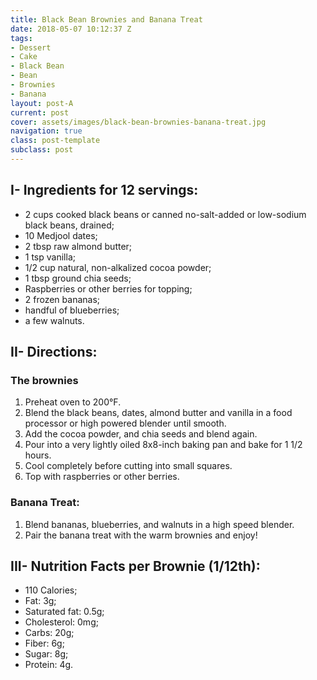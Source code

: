 ```yaml
---
title: Black Bean Brownies and Banana Treat
date: 2018-05-07 10:12:37 Z
tags:
- Dessert
- Cake
- Black Bean
- Bean
- Brownies
- Banana
layout: post-A
current: post
cover: assets/images/black-bean-brownies-banana-treat.jpg
navigation: true
class: post-template
subclass: post
---
```


## I- Ingredients for 12 servings:

* 2 cups cooked black beans or canned no-salt-added or low-sodium black beans, drained;
* 10 Medjool dates;
* 2 tbsp raw almond butter;
* 1 tsp vanilla;
* 1/2 cup natural, non-alkalized cocoa powder;
* 1 tbsp ground chia seeds;
* Raspberries or other berries for topping;
* 2 frozen bananas;
* handful of blueberries;
* a few walnuts.

## II- Directions:

### The brownies
1. Preheat oven to 200°F. 
1. Blend the black beans, dates, almond butter and vanilla in a food processor or high powered blender until smooth.
1. Add the cocoa powder, and chia seeds and blend again.
1. Pour into a very lightly oiled 8x8-inch baking pan and bake for 1 1/2 hours.
1. Cool completely before cutting into small squares.
1. Top with raspberries or other berries.

### Banana Treat:
1. Blend bananas, blueberries, and walnuts in a high speed blender.
1. Pair the banana treat with the warm brownies and enjoy!

## III- Nutrition Facts per Brownie (1/12th):

* 110 Calories;
* Fat: 3g;
* Saturated fat: 0.5g;
* Cholesterol: 0mg;
* Carbs: 20g;
* Fiber: 6g;
* Sugar: 8g;
* Protein: 4g.